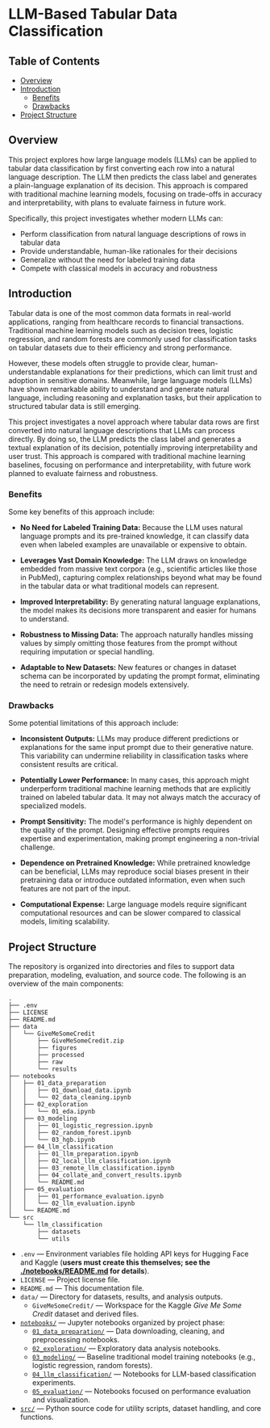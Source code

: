 # LLM-Based Tabular Data Classification

## Table of Contents

* [Overview](#overview)
* [Introduction](#introduction)
  * [Benefits](#benefits)
  * [Drawbacks](#drawbacks)
* [Project Structure](#project-structure)


## Overview

This project explores how large language models (LLMs) can be applied to tabular data classification by first converting each row into a natural language description. The LLM then predicts the class label and generates a plain-language explanation of its decision. This approach is compared with traditional machine learning models, focusing on trade-offs in accuracy and interpretability, with plans to evaluate fairness in future work.

Specifically, this project investigates whether modern LLMs can:
* Perform classification from natural language descriptions of rows in tabular data
* Provide understandable, human-like rationales for their decisions
* Generalize without the need for labeled training data
* Compete with classical models in accuracy and robustness

## Introduction

Tabular data is one of the most common data formats in real-world applications, ranging from healthcare records to financial transactions. Traditional machine learning models such as decision trees, logistic regression, and random forests are commonly used for classification tasks on tabular datasets due to their efficiency and strong performance.

However, these models often struggle to provide clear, human-understandable explanations for their predictions, which can limit trust and adoption in sensitive domains. Meanwhile, large language models (LLMs) have shown remarkable ability to understand and generate natural language, including reasoning and explanation tasks, but their application to structured tabular data is still emerging.

This project investigates a novel approach where tabular data rows are first converted into natural language descriptions that LLMs can process directly. By doing so, the LLM predicts the class label and generates a textual explanation of its decision, potentially improving interpretability and user trust. This approach is compared with traditional machine learning baselines, focusing on performance and interpretability, with future work planned to evaluate fairness and robustness.

### Benefits

Some key benefits of this approach include:

* **No Need for Labeled Training Data:** Because the LLM uses natural language prompts and its pre-trained knowledge, it can classify data even when labeled examples are unavailable or expensive to obtain.

* **Leverages Vast Domain Knowledge:** The LLM draws on knowledge embedded from massive text corpora (e.g., scientific articles like those in PubMed), capturing complex relationships beyond what may be found in the tabular data or what traditional models can represent.

* **Improved Interpretability:** By generating natural language explanations, the model makes its decisions more transparent and easier for humans to understand.

* **Robustness to Missing Data:** The approach naturally handles missing values by simply omitting those features from the prompt without requiring imputation or special handling.

* **Adaptable to New Datasets:** New features or changes in dataset schema can be incorporated by updating the prompt format, eliminating the need to retrain or redesign models extensively.


### Drawbacks

Some potential limitations of this approach include:

* **Inconsistent Outputs:** LLMs may produce different predictions or explanations for the same input prompt due to their generative nature. This variability can undermine reliability in classification tasks where consistent results are critical.

* **Potentially Lower Performance:** In many cases, this approach might underperform traditional machine learning methods that are explicitly trained on labeled tabular data. It may not always match the accuracy of specialized models.

* **Prompt Sensitivity:** The model's performance is highly dependent on the quality of the prompt. Designing effective prompts requires expertise and experimentation, making prompt engineering a non-trivial challenge.

* **Dependence on Pretrained Knowledge:** While pretrained knowledge can be beneficial, LLMs may reproduce social biases present in their pretraining data or introduce outdated information, even when such features are not part of the input.

* **Computational Expense:** Large language models require significant computational resources and can be slower compared to classical models, limiting scalability.

## Project Structure

The repository is organized into directories and files to support data preparation, modeling, evaluation, and source code. The following is an overview of the main components:


```
.
├── .env
├── LICENSE
├── README.md
├── data
│   └── GiveMeSomeCredit
│       ├── GiveMeSomeCredit.zip
│       ├── figures
│       ├── processed
│       ├── raw
│       └── results
├── notebooks
│   ├── 01_data_preparation
│   │   ├── 01_download_data.ipynb
│   │   └── 02_data_cleaning.ipynb
│   ├── 02_exploration
│   │   └── 01_eda.ipynb
│   ├── 03_modeling
│   │   ├── 01_logistic_regression.ipynb
│   │   ├── 02_random_forest.ipynb
│   │   └── 03_hgb.ipynb
│   ├── 04_llm_classification
│   │   ├── 01_llm_preparation.ipynb
│   │   ├── 02_local_llm_classification.ipynb
│   │   ├── 03_remote_llm_classification.ipynb
│   │   ├── 04_collate_and_convert_results.ipynb
│   │   └── README.md
│   ├── 05_evaluation
│   │   ├── 01_performance_evaluation.ipynb
│   │   └── 02_llm_evaluation.ipynb
│   └── README.md
└── src
    └── llm_classification
        ├── datasets
        └── utils
```

* `.env` — Environment variables file holding API keys for Hugging Face and Kaggle (**users must create this themselves; see the [./notebooks/README.md](./notebooks/README.md) for details**).
* `LICENSE` — Project license file.
* `README.md` — This documentation file.
* `data/` — Directory for datasets, results, and analysis outputs.
  * `GiveMeSomeCredit/` — Workspace for the Kaggle *Give Me Some Credit* dataset and derived files.
* [`notebooks/`](./notebooks) — Jupyter notebooks organized by project phase:  
  * [`01_data_preparation/`](./notebooks/01_data_preparation) — Data downloading, cleaning, and preprocessing notebooks.
  * [`02_exploration/`](./notebooks/02_exploration) — Exploratory data analysis notebooks.
  * [`03_modeling/`](./notebooks/03_modeling) — Baseline traditional model training notebooks (e.g., logistic regression, random forests).
  * [`04_llm_classification/`](./notebooks/04_llm_classification) — Notebooks for LLM-based classification experiments.
  * [`05_evaluation/`](./notebooks/05_evaluation) — Notebooks focused on performance evaluation and visualization.
* [`src/`](./src) — Python source code for utility scripts, dataset handling, and core functions.

